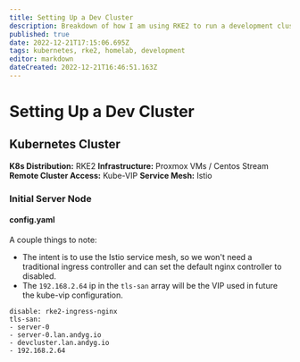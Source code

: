 ```yaml
---
title: Setting Up a Dev Cluster
description: Breakdown of how I am using RKE2 to run a development cluster in my homelab. 
published: true
date: 2022-12-21T17:15:06.695Z
tags: kubernetes, rke2, homelab, development
editor: markdown
dateCreated: 2022-12-21T16:46:51.163Z
---
```


# Setting Up a Dev Cluster

## Kubernetes Cluster

**K8s Distribution:** RKE2
**Infrastructure:** Proxmox VMs / Centos Stream 
**Remote Cluster Access:** Kube-VIP
**Service Mesh:** Istio 

### Initial Server Node

#### config.yaml

A couple things to note: 

- The intent is to use the Istio service mesh, so we won't need a traditional ingress controller and can set the default nginx controller to disabled.
- The `192.168.2.64` ip in the `tls-san` array will be the VIP used in future the kube-vip configuration.

```
disable: rke2-ingress-nginx
tls-san:
- server-0
- server-0.lan.andyg.io
- devcluster.lan.andyg.io
- 192.168.2.64
```